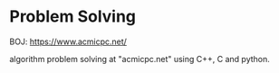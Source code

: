 # Problem Solving

BOJ: https://www.acmicpc.net/  

algorithm problem solving at "acmicpc.net" using C++, C and python.
